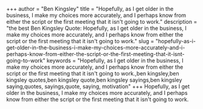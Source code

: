 +++
author = "Ben Kingsley"
title = "Hopefully, as I get older in the business, I make my choices more accurately, and I perhaps know from either the script or the first meeting that it isn't going to work."
description = "the best Ben Kingsley Quote: Hopefully, as I get older in the business, I make my choices more accurately, and I perhaps know from either the script or the first meeting that it isn't going to work."
slug = "hopefully-as-i-get-older-in-the-business-i-make-my-choices-more-accurately-and-i-perhaps-know-from-either-the-script-or-the-first-meeting-that-it-isnt-going-to-work"
keywords = "Hopefully, as I get older in the business, I make my choices more accurately, and I perhaps know from either the script or the first meeting that it isn't going to work.,ben kingsley,ben kingsley quotes,ben kingsley quote,ben kingsley sayings,ben kingsley saying,quotes, sayings,quote, saying, motivation"
+++
Hopefully, as I get older in the business, I make my choices more accurately, and I perhaps know from either the script or the first meeting that it isn't going to work.
